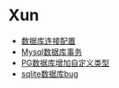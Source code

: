 # Xun

<!-- links begin -->

- [数据库连接配置](数据库连接配置.md)
- [Mysql数据库事务](Mysql数据库事务.md)
- [PG数据库增加自定义类型](PG数据库增加自定义类型.md)
- [sqlite数据库bug](sqlite数据库bug.md)
<!-- links end -->
